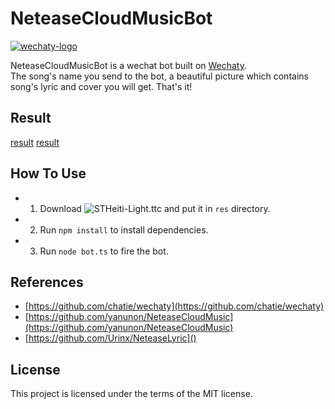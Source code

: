 # NeteaseCloudMusicBot

[![wechaty-logo](https://raw.githubusercontent.com/chatie/wechaty/master/image/wechaty-logo-en.png)](https://github.com/chatie/wechaty)

NeteaseCloudMusicBot is a wechat bot built on [Wechaty](https://github.com/chatie/wechaty).<br/> 
The song's name you send to the bot, a beautiful picture which contains song's lyric and cover you will get. That's it! 

## Result

[result](https://github.com/SunnyMarkLiu/NeteaseCloudMusicBot/blob/master/images/1289016222.jpg)
[result](https://github.com/SunnyMarkLiu/NeteaseCloudMusicBot/blob/master/images/1613396675.jpg)

## How To Use

- 1. Download ![STHeiti-Light.ttc](http://vdisk.weibo.com/s/umRnjgAYnq1Sl) and put it in `res` directory.
- 2. Run `npm install` to install dependencies.
- 3. Run `node bot.ts` to fire the bot.

## References

- [https://github.com/chatie/wechaty](https://github.com/chatie/wechaty)
- [https://github.com/yanunon/NeteaseCloudMusic](https://github.com/yanunon/NeteaseCloudMusic)
- [https://github.com/Urinx/NeteaseLyric]()

## License

This project is licensed under the terms of the MIT license.
